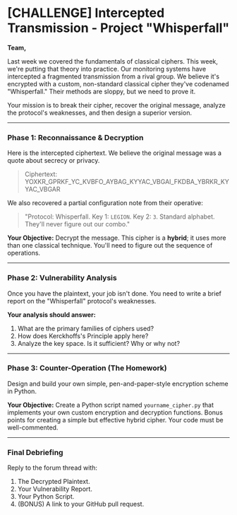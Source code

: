 # [CHALLENGE] Intercepted Transmission - Project "Whisperfall"

**Team,**

Last week we covered the fundamentals of classical ciphers. This week, we're putting that theory into practice. Our monitoring systems have intercepted a fragmented transmission from a rival group. We believe it's encrypted with a custom, non-standard classical cipher they've codenamed "Whisperfall." Their methods are sloppy, but we need to prove it.

Your mission is to break their cipher, recover the original message, analyze the protocol's weaknesses, and then design a superior version.

---

### **Phase 1: Reconnaissance & Decryption**

Here is the intercepted ciphertext. We believe the original message was a quote about secrecy or privacy.

>Ciphertext: YOXKR_GPRKF_YC_KVBFO_AYBAG_KYYAC_VBGAI_FKDBA_YBRKR_KYYAC_VBGAR


We also recovered a partial configuration note from their operative:

> "Protocol: Whisperfall. Key 1: `LEGION`. Key 2: `3`. Standard alphabet. They'll never figure out our combo."

**Your Objective:**
Decrypt the message. This cipher is a **hybrid**; it uses more than one classical technique. You'll need to figure out the sequence of operations.

---

### **Phase 2: Vulnerability Analysis**

Once you have the plaintext, your job isn't done. You need to write a brief report on the "Whisperfall" protocol's weaknesses.

**Your analysis should answer:**
1.  What are the primary families of ciphers used?
2.  How does Kerckhoffs's Principle apply here?
3.  Analyze the key space. Is it sufficient? Why or why not?

---

### **Phase 3: Counter-Operation (The Homework)**

Design and build your own simple, pen-and-paper-style encryption scheme in Python.

**Your Objective:**
Create a Python script named `yourname_cipher.py` that implements your own custom encryption and decryption functions. Bonus points for creating a simple but effective hybrid cipher. Your code must be well-commented.

---

### **Final Debriefing**

Reply to the forum thread with:
1.  The Decrypted Plaintext.
2.  Your Vulnerability Report.
3.  Your Python Script.
4.  (BONUS) A link to your GitHub pull request.
